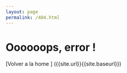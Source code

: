 ```yaml
---
layout: page
permalink: /404.html
---
```


# Oooooops, error ! 

[Volver a la home ] ({{site.url}}{{site.baseurl}})